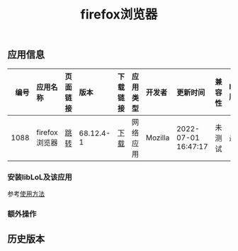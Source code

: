 ﻿---
id: 1088
title: firefox浏览器
toc: true
weight: 1088
---

## 应用信息 
|   编号 | 应用名称       | 页面链接                                        | 版本        | 下载链接                                                                          | 应用类型   | 开发者     | 更新时间                | 兼容性   | liblol版本   |
|-----:|:-----------|:--------------------------------------------|:----------|:------------------------------------------------------------------------------|:-------|:--------|:--------------------|:------|:-----------|
| 1088 | firefox浏览器 | [跳转](http://app.loongapps.cn/#/detail/1088) | 68.12.4-1 | [下载](http://113.24.212.22:8090/upload/file/firefox_68.12.4-1_loongarch64.deb) | 网络应用   | Mozilla | 2022-07-01 16:47:17 | 未测试   | 最新         |
### 安装libLoL及该应用 
参考[使用方法](/docs/usage) 
### 额外操作 


## 历史版本 
 